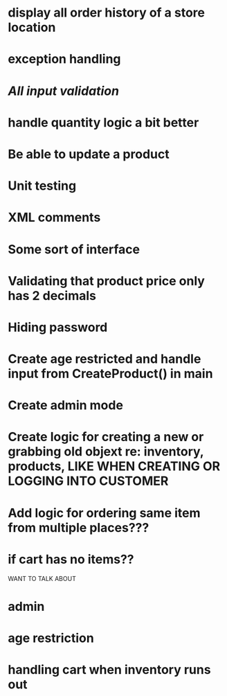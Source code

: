 # display all order history of a store location
# exception handling



# ***All input validation***
# handle quantity logic a bit better
# Be able to update a product
# Unit testing
# XML comments
# Some sort of interface
# Validating that product price only has 2 decimals
# Hiding password
# Create age restricted and handle input from CreateProduct() in main 
# Create admin mode
# Create logic for creating a new or grabbing old objext re: inventory, products, LIKE WHEN CREATING OR LOGGING INTO CUSTOMER


# Add logic for ordering same item from multiple places???
# if cart has no items??



WANT TO TALK ABOUT
# admin
# age restriction
# handling cart when inventory runs out

